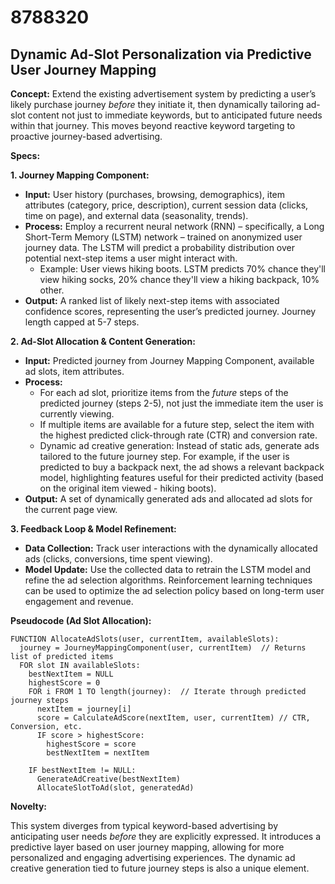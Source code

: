 # 8788320

## Dynamic Ad-Slot Personalization via Predictive User Journey Mapping

**Concept:** Extend the existing advertisement system by predicting a user’s likely purchase journey *before* they initiate it, then dynamically tailoring ad-slot content not just to immediate keywords, but to anticipated future needs within that journey. This moves beyond reactive keyword targeting to proactive journey-based advertising.

**Specs:**

**1. Journey Mapping Component:**

*   **Input:** User history (purchases, browsing, demographics), item attributes (category, price, description), current session data (clicks, time on page), and external data (seasonality, trends).
*   **Process:** Employ a recurrent neural network (RNN) – specifically, a Long Short-Term Memory (LSTM) network – trained on anonymized user journey data. The LSTM will predict a probability distribution over potential next-step items a user might interact with.
    *   Example: User views hiking boots. LSTM predicts 70% chance they'll view hiking socks, 20% chance they'll view a hiking backpack, 10% other.
*   **Output:** A ranked list of likely next-step items with associated confidence scores, representing the user’s predicted journey.  Journey length capped at 5-7 steps.

**2. Ad-Slot Allocation & Content Generation:**

*   **Input:** Predicted journey from Journey Mapping Component, available ad slots, item attributes.
*   **Process:**
    *   For each ad slot, prioritize items from the *future* steps of the predicted journey (steps 2-5), not just the immediate item the user is currently viewing.
    *   If multiple items are available for a future step, select the item with the highest predicted click-through rate (CTR) and conversion rate.
    *   Dynamic ad creative generation:  Instead of static ads, generate ads tailored to the future journey step.  For example, if the user is predicted to buy a backpack next, the ad shows a relevant backpack model, highlighting features useful for their predicted activity (based on the original item viewed - hiking boots).
*   **Output:**  A set of dynamically generated ads and allocated ad slots for the current page view.

**3. Feedback Loop & Model Refinement:**

*   **Data Collection:** Track user interactions with the dynamically allocated ads (clicks, conversions, time spent viewing).
*   **Model Update:** Use the collected data to retrain the LSTM model and refine the ad selection algorithms.  Reinforcement learning techniques can be used to optimize the ad selection policy based on long-term user engagement and revenue.

**Pseudocode (Ad Slot Allocation):**

```
FUNCTION AllocateAdSlots(user, currentItem, availableSlots):
  journey = JourneyMappingComponent(user, currentItem)  // Returns list of predicted items
  FOR slot IN availableSlots:
    bestNextItem = NULL
    highestScore = 0
    FOR i FROM 1 TO length(journey):  // Iterate through predicted journey steps
      nextItem = journey[i]
      score = CalculateAdScore(nextItem, user, currentItem) // CTR, Conversion, etc.
      IF score > highestScore:
        highestScore = score
        bestNextItem = nextItem

    IF bestNextItem != NULL:
      GenerateAdCreative(bestNextItem)
      AllocateSlotToAd(slot, generatedAd)
```

**Novelty:**

This system diverges from typical keyword-based advertising by anticipating user needs *before* they are explicitly expressed. It introduces a predictive layer based on user journey mapping, allowing for more personalized and engaging advertising experiences.  The dynamic ad creative generation tied to future journey steps is also a unique element.